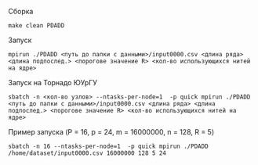 Сборка 

```make clean PDADD```

Запуск 

```mpirun ./PDADD <путь до папки с данными>/input0000.csv <длина ряда> <длина подпослед.> <порогове значение R> <кол-во использующихся нитей на ядре> ```

Запуск на Торнадо ЮУрГУ

```sbatch -n <кол-во узлов> --ntasks-per-node=1  -p quick mpirun ./PDADD <путь до папки с данными>/input0000.csv <длина ряда> <длина подпослед.> <порогове значение R> <кол-во использующихся нитей на ядре> ```

Пример запуска (P = 16, p = 24, m = 16000000, n = 128, R = 5)

```sbatch -n 16 --ntasks-per-node=1  -p quick mpirun ./PDADD /home/dataset/input0000.csv 16000000 128 5 24 ```
